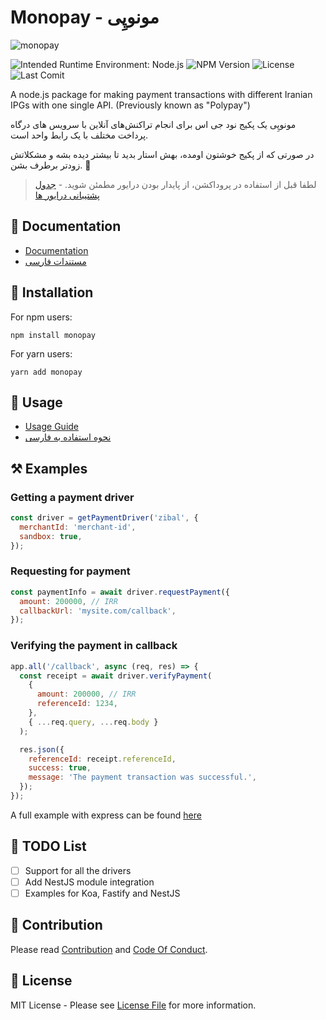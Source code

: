 # Monopay - مونو‌پِی

![monopay](https://github.com/alitnk/monopay/raw/graphics/github-readme-logo.png)

![Intended Runtime Environment: Node.js](https://img.shields.io/badge/Node.js-43853D?style=for-the-badge&logo=node.js&logoColor=white)
![NPM Version](https://img.shields.io/npm/v/monopay?style=for-the-badge)
![License](https://img.shields.io/npm/l/monopay?style=for-the-badge)
![Last Comit](https://img.shields.io/github/last-commit/alitnk/monopay?style=for-the-badge)
<!-- ![NPM Downloads](https://img.shields.io/npm/dm/monopay?style=for-the-badge) -->

A node.js package for making payment transactions with different Iranian IPGs with one single API. (Previously known as "Polypay")

مونو‌پِی یک پکیج نود جی اس برای انجام تراکنش‌های آنلاین با سرویس های درگاه پرداخت مختلف با یک رابط واحد است.

در صورتی که از پکیج خوشتون اومده، بهش استار بدید تا بیشتر دیده بشه و مشکلاتش زودتر برطرف بشن. 🙏


> لطفا قبل از استفاده در پروداکشن،‌ از پایدار بودن درایور مطمئن شوید. - [جدول پشتیبانی درایور ها](https://alitnk.github.io/monopay/fa/docs/supported-drivers)

## 📖 Documentation

- [Documentation](https://alitnk.github.io/monopay/)
- [مستندات فارسی](https://alitnk.github.io/monopay/fa/)

## 🔌 Installation

For npm users:

```shell
npm install monopay

```

For yarn users:

```shell
yarn add monopay
```

## 🚀 Usage

- [Usage Guide](https://alitnk.github.io/monopay/docs/usage/request-payment)
- [نحوه استفاده به فارسی](https://alitnk.github.io/monopay/fa/docs/usage/request-payment)

## ⚒ Examples

### Getting a payment driver

```javascript
const driver = getPaymentDriver('zibal', {
  merchantId: 'merchant-id',
  sandbox: true,
});
```

### Requesting for payment

```javascript
const paymentInfo = await driver.requestPayment({
  amount: 200000, // IRR
  callbackUrl: 'mysite.com/callback',
});
```

### Verifying the payment in callback

```javascript
app.all('/callback', async (req, res) => {
  const receipt = await driver.verifyPayment(
    {
      amount: 200000, // IRR
      referenceId: 1234,
    },
    { ...req.query, ...req.body }
  );

  res.json({
    referenceId: receipt.referenceId,
    success: true,
    message: 'The payment transaction was successful.',
  });
});
```

A full example with express can be found [here](examples/express-example)

## 📜 TODO List

- [ ] Support for all the drivers
- [ ] Add NestJS module integration
- [ ] Examples for Koa, Fastify and NestJS

## 🤝 Contribution

Please read [Contribution](CONTRIBUTING.md) and [Code Of Conduct](CODE_OF_CONDUCT.md).

## 📝 License

MIT License - Please see [License File](License) for more information.
